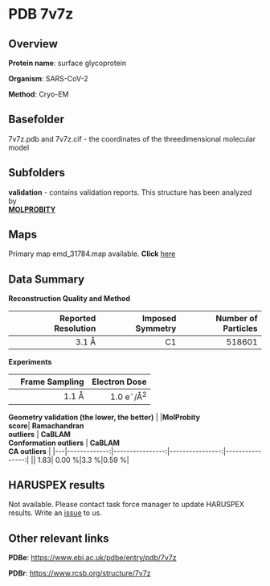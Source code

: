 # PDB 7v7z

## Overview

**Protein name**: surface glycoprotein

**Organism**: SARS-CoV-2

**Method**: Cryo-EM



## Basefolder

7v7z.pdb and 7v7z.cif - the coordinates of the threedimensional molecular model

## Subfolders





**validation** - contains validation reports. This structure has been analyzed by <br>  [**MOLPROBITY**](https://github.com/thorn-lab/coronavirus_structural_task_force/tree/master/pdb/surface_glycoprotein/SARS-CoV-2/7v7z/validation/molprobity)    



## Maps

Primary map emd_31784.map available. **Click** [here](http://ftp.wwpdb.org/pub/emdb/structures/EMD-31784/map/) 

## Data Summary
**Reconstruction Quality and Method**

|   | Reported Resolution | Imposed Symmetry | Number of Particles |
|---|-------------:|----------------:|--------------:|
|   |3.1 Å|C1|518601|

**Experiments**

|   | Frame Sampling | Electron Dose |
|---|-------------:|----------------:|
|   |1.1 Å|1.0 e<sup>-</sup>/Å<sup>2</sup>|

**Geometry validation (the lower, the better)**
|   |**MolProbity<br>score**| **Ramachandran<br>outliers** | **CaBLAM<br>Conformation outliers** | **CaBLAM<br>CA outliers** |
|---|-------------:|----------------:|----------------:|----------------:|
||  1.83|  0.00 %|3.3 %|0.59 %|

## HARUSPEX results

Not available. Please contact task force manager to update HARUSPEX results. Write an [issue](https://github.com/thorn-lab/coronavirus_structural_task_force/issues) to us.

## Other relevant links 
**PDBe**:  https://www.ebi.ac.uk/pdbe/entry/pdb/7v7z
 
**PDBr**: https://www.rcsb.org/structure/7v7z 
